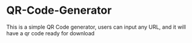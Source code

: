 # QR-Code-Generator
This is a simple QR Code generator, users can input any URL, and it will have a qr code ready for download
